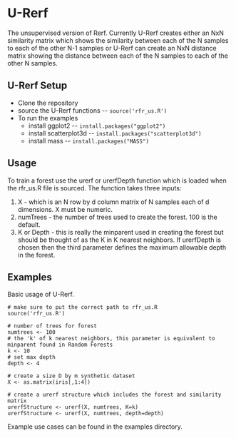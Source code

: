 # U-Rerf
The unsupervised version of Rerf.  Currently U-Rerf creates either an NxN similarity matrix which shows the similarity between each of the N samples to each of the other N-1 samples or U-Rerf can create an NxN distance matrix showing the distance between each of the N samples to each of the other N samples.

## U-Rerf Setup
* Clone the repository
* source the U-Rerf functions -- `source('rfr_us.R')`
* To run the examples
  * install ggplot2 -- `install.packages("ggplot2")`
  * install scatterplot3d -- `install.packages("scatterplot3d")`
  * install mass -- `install.packages("MASS")`
  
## Usage
To train a forest use the urerf or urerfDepth function which is loaded when the rfr_us.R file is sourced.  The function takes three inputs:
1. X - which is an N row by d column matrix of N samples each of d dimensions.  X must be numeric.
1. numTrees - the number of trees used to create the forest.  100 is the default.
1. K or Depth - this is really the minparent used in creating the forest but should be thought of as the K in K nearest neighbors.  If urerfDepth is chosen then the third parameter defines the maximum allowable depth in the forest.

## Examples
Basic usage of U-Rerf.
```
# make sure to put the correct path to rfr_us.R
source('rfr_us.R')

# number of trees for forest
numtrees <- 100
# the 'k' of k nearest neighbors, this parameter is equivalent to minparent found in Random Forests
k <- 10
# set max depth
depth <- 4

# create a size D by m synthetic dataset
X <- as.matrix(iris[,1:4])

# create a urerf structure which includes the forest and similarity matrix
urerfStructure <- urerf(X, numtrees, K=k)
urerfStructure <- urerf(X, numtrees, depth=depth)
```

Example use cases can be found in the examples directory.
